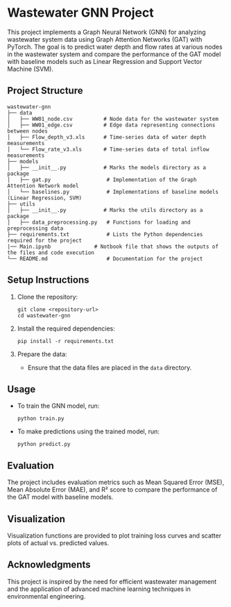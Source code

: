 # Wastewater GNN Project

This project implements a Graph Neural Network (GNN) for analyzing wastewater system data using Graph Attention Networks (GAT) with PyTorch. The goal is to predict water depth and flow rates at various nodes in the wastewater system and compare the performance of the GAT model with baseline models such as Linear Regression and Support Vector Machine (SVM).

## Project Structure

```
wastewater-gnn
├── data
│   ├── WW01_node.csv          # Node data for the wastewater system
│   ├── WW01_edge.csv          # Edge data representing connections between nodes
│   ├── Flow_depth_v3.xls      # Time-series data of water depth measurements
│   └── Flow_rate_v3.xls       # Time-series data of total inflow measurements
├── models
│   ├── __init__.py            # Marks the models directory as a package
│   ├── gat.py                  # Implementation of the Graph Attention Network model
│   └── baselines.py            # Implementations of baseline models (Linear Regression, SVM)
├── utils
│   ├── __init__.py            # Marks the utils directory as a package
│   ├── data_preprocessing.py   # Functions for loading and preprocessing data
├── requirements.txt            # Lists the Python dependencies required for the project
|── Main.ipynb              # Notbook file that shows the outputs of the files and code execution
└── README.md                   # Documentation for the project
```

## Setup Instructions

1. Clone the repository:
   ```
   git clone <repository-url>
   cd wastewater-gnn
   ```

2. Install the required dependencies:
   ```
   pip install -r requirements.txt
   ```

3. Prepare the data:
   - Ensure that the data files are placed in the `data` directory.

## Usage

- To train the GNN model, run:
  ```
  python train.py
  ```

- To make predictions using the trained model, run:
  ```
  python predict.py
  ```

## Evaluation

The project includes evaluation metrics such as Mean Squared Error (MSE), Mean Absolute Error (MAE), and R² score to compare the performance of the GAT model with baseline models.

## Visualization

Visualization functions are provided to plot training loss curves and scatter plots of actual vs. predicted values.

## Acknowledgments

This project is inspired by the need for efficient wastewater management and the application of advanced machine learning techniques in environmental engineering.